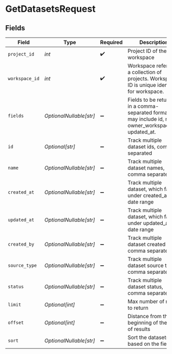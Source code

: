 # GetDatasetsRequest


## Fields

| Field                                                                                                   | Type                                                                                                    | Required                                                                                                | Description                                                                                             | Example                                                                                                 |
| ------------------------------------------------------------------------------------------------------- | ------------------------------------------------------------------------------------------------------- | ------------------------------------------------------------------------------------------------------- | ------------------------------------------------------------------------------------------------------- | ------------------------------------------------------------------------------------------------------- |
| `project_id`                                                                                            | *int*                                                                                                   | :heavy_check_mark:                                                                                      | Project ID of the workspace                                                                             | 4                                                                                                       |
| `workspace_id`                                                                                          | *int*                                                                                                   | :heavy_check_mark:                                                                                      | Workspace refers to a collection of projects. Workspace ID is unique identifier for workspace.          | 4                                                                                                       |
| `fields`                                                                                                | *OptionalNullable[str]*                                                                                 | :heavy_minus_sign:                                                                                      | Fields to be returned in a comma-separated format may include id, name, owner_workspace_id, updated_at. | id,name                                                                                                 |
| `id`                                                                                                    | *Optional[str]*                                                                                         | :heavy_minus_sign:                                                                                      | Track multiple dataset ids, comma separated                                                             | 1,2,3                                                                                                   |
| `name`                                                                                                  | *OptionalNullable[str]*                                                                                 | :heavy_minus_sign:                                                                                      | Track multiple dataset names, comma separated                                                           | ds_name1,ds_name2,ds_name3                                                                              |
| `created_at`                                                                                            | *OptionalNullable[str]*                                                                                 | :heavy_minus_sign:                                                                                      | Track multiple dataset, which falls under created_at date range                                         | (from:'2023-12-19T09:39:17.628Z',to:'2023-12-26T09:42:43.152Z')                                         |
| `updated_at`                                                                                            | *OptionalNullable[str]*                                                                                 | :heavy_minus_sign:                                                                                      | Track multiple dataset, which falls under updated_at date range                                         | (from:'2023-12-18T09:39:17.628Z',to:'2023-12-17T09:42:43.152Z')                                         |
| `created_by`                                                                                            | *OptionalNullable[str]*                                                                                 | :heavy_minus_sign:                                                                                      | Track multiple dataset created by, comma separated                                                      | riya,shriya                                                                                             |
| `source_type`                                                                                           | *OptionalNullable[str]*                                                                                 | :heavy_minus_sign:                                                                                      | Track multiple dataset source type, comma separated                                                     | file,cloud,sketch                                                                                       |
| `status`                                                                                                | *OptionalNullable[str]*                                                                                 | :heavy_minus_sign:                                                                                      | Track multiple dataset status, comma separated                                                          | ready,error,processing                                                                                  |
| `limit`                                                                                                 | *Optional[int]*                                                                                         | :heavy_minus_sign:                                                                                      | Max number of result to return                                                                          | 10                                                                                                      |
| `offset`                                                                                                | *Optional[int]*                                                                                         | :heavy_minus_sign:                                                                                      | Distance from the beginning of the list of results                                                      | 10                                                                                                      |
| `sort`                                                                                                  | *OptionalNullable[str]*                                                                                 | :heavy_minus_sign:                                                                                      | Sort the datasets based on the fields                                                                   | (id:asc),(name:asc)                                                                                     |